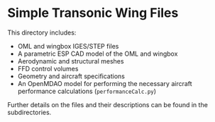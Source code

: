 # Simple Transonic Wing Files

This directory includes:

- OML and wingbox IGES/STEP files
- A parametric ESP CAD model of the OML and wingbox
- Aerodynamic and structural meshes
- FFD control volumes
- Geometry and aircraft specifications
- An OpenMDAO model for performing the necessary aircraft performance calculations (`performanceCalc.py`)

Further details on the files and their descriptions can be found in the subdirectories.
